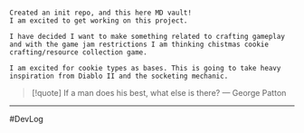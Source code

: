

```Dev Log Thoughts

Created an init repo, and this here MD vault!
I am excited to get working on this project.

I have decided I want to make something related to crafting gameplay and with the game jam restrictions I am thinking chistmas cookie crafting/resource collection game.

I am excited for cookie types as bases. This is going to take heavy inspiration from Diablo II and the socketing mechanic.
```

> [!quote] If a man does his best, what else is there?
> — George Patton

---
#DevLog
